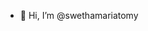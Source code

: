 - 👋 Hi, I’m @swethamariatomy

<!---
swethamariatomy/swethamariatomy is a ✨ special ✨ repository because its `README.md` (this file) appears on your GitHub profile.
You can click the Preview link to take a look at your changes.
--->
